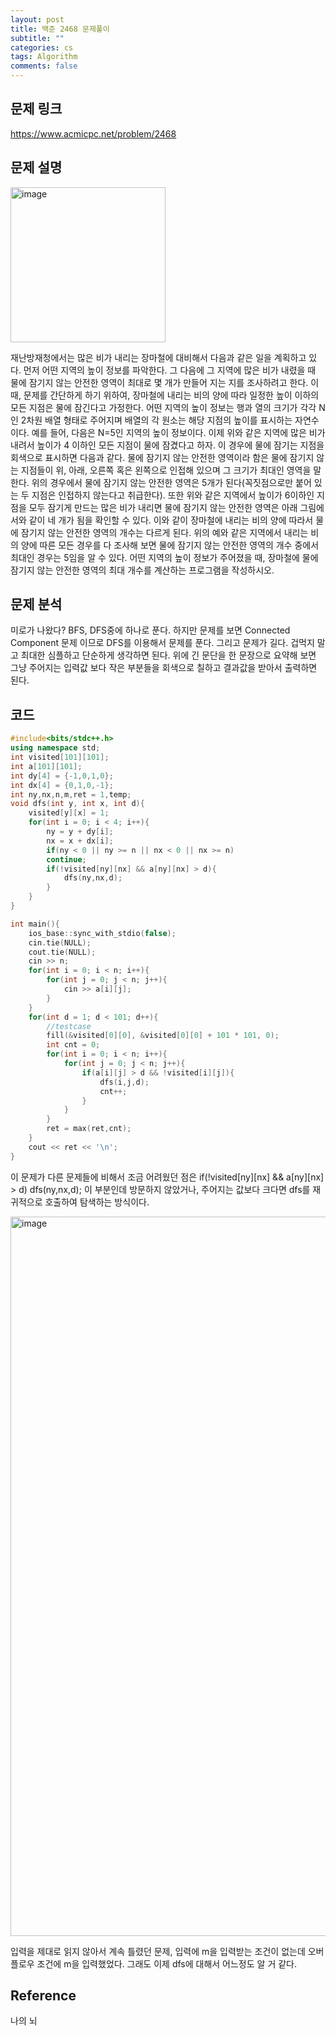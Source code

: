 ```yaml
---
layout: post
title: 백준 2468 문제풀이
subtitle: ""
categories: cs
tags: Algorithm
comments: false
---
```


## 문제 링크

<https://www.acmicpc.net/problem/2468>

## 문제 설명

<img width="248" alt="image" src="https://github.com/user-attachments/assets/25f26cdc-d0a9-48c5-a7ae-aa81cfba4859">

재난방재청에서는 많은 비가 내리는 장마철에 대비해서 다음과 같은 일을 계획하고 있다. 
먼저 어떤 지역의 높이 정보를 파악한다. 
그 다음에 그 지역에 많은 비가 내렸을 때 물에 잠기지 않는 안전한 영역이 최대로 몇 개가 만들어 지는 지를 조사하려고 한다. 
이때, 문제를 간단하게 하기 위하여, 장마철에 내리는 비의 양에 따라 일정한 높이 이하의 모든 지점은 물에 잠긴다고 가정한다.
어떤 지역의 높이 정보는 행과 열의 크기가 각각 N인 2차원 배열 형태로 주어지며 배열의 각 원소는 해당 지점의 높이를 표시하는 자연수이다. 
예를 들어, 다음은 N=5인 지역의 높이 정보이다.
이제 위와 같은 지역에 많은 비가 내려서 높이가 4 이하인 모든 지점이 물에 잠겼다고 하자. 
이 경우에 물에 잠기는 지점을 회색으로 표시하면 다음과 같다.
물에 잠기지 않는 안전한 영역이라 함은 물에 잠기지 않는 지점들이 위, 아래, 오른쪽 혹은 왼쪽으로 인접해 있으며 그 크기가 최대인 영역을 말한다. 
위의 경우에서 물에 잠기지 않는 안전한 영역은 5개가 된다(꼭짓점으로만 붙어 있는 두 지점은 인접하지 않는다고 취급한다).
또한 위와 같은 지역에서 높이가 6이하인 지점을 모두 잠기게 만드는 많은 비가 내리면 물에 잠기지 않는 안전한 영역은 아래 그림에서와 같이 네 개가 됨을 확인할 수 있다.
이와 같이 장마철에 내리는 비의 양에 따라서 물에 잠기지 않는 안전한 영역의 개수는 다르게 된다. 
위의 예와 같은 지역에서 내리는 비의 양에 따른 모든 경우를 다 조사해 보면 물에 잠기지 않는 안전한 영역의 개수 중에서 최대인 경우는 5임을 알 수 있다.
어떤 지역의 높이 정보가 주어졌을 때, 장마철에 물에 잠기지 않는 안전한 영역의 최대 개수를 계산하는 프로그램을 작성하시오.

## 문제 분석

미로가 나왔다? BFS, DFS중에 하나로 푼다.
하지만 문제를 보면 Connected Component 문제 이므로 DFS를 이용해서 문제를 푼다.
그리고 문제가 길다. 겁먹지 말고 최대한 심플하고 단순하게 생각하면 된다.
위에 긴 문단을 한 문장으로 요약해 보면 그냥 주어지는 입력값 보다 작은 부분들을 회색으로 칠하고 결과값을 받아서 출력하면 된다.

## 코드

```cpp
#include<bits/stdc++.h>
using namespace std;
int visited[101][101];
int a[101][101];
int dy[4] = {-1,0,1,0};
int dx[4] = {0,1,0,-1};
int ny,nx,n,m,ret = 1,temp;
void dfs(int y, int x, int d){
    visited[y][x] = 1;
    for(int i = 0; i < 4; i++){
        ny = y + dy[i];
        nx = x + dx[i];
        if(ny < 0 || ny >= n || nx < 0 || nx >= n)
        continue;
        if(!visited[ny][nx] && a[ny][nx] > d){
            dfs(ny,nx,d);
        }
    }
}

int main(){
    ios_base::sync_with_stdio(false);
    cin.tie(NULL);
    cout.tie(NULL);
    cin >> n;
    for(int i = 0; i < n; i++){
        for(int j = 0; j < n; j++){
            cin >> a[i][j];
        }
    }
    for(int d = 1; d < 101; d++){
        //testcase
        fill(&visited[0][0], &visited[0][0] + 101 * 101, 0);
        int cnt = 0;
        for(int i = 0; i < n; i++){
            for(int j = 0; j < n; j++){
                if(a[i][j] > d && !visited[i][j]){
                    dfs(i,j,d);
                    cnt++;
                }
            }
        }
        ret = max(ret,cnt);
    }
    cout << ret << '\n';
}
```

이 문제가 다른 문제들에 비해서 조금 어려웠던 점은 if(!visited[ny][nx] && a[ny][nx] > d) dfs(ny,nx,d); 이 부분인데
방문하지 않았거나, 주어지는 값보다 크다면 dfs를 재귀적으로 호출하여 탐색하는 방식이다.


<img width="1151" alt="image" src="https://github.com/user-attachments/assets/aea6e3d2-bfd3-4219-a367-4e5732a3d5dd">

입력을 제대로 읽지 않아서 계속 틀렸던 문제, 입력에 m을 입력받는 조건이 없는데 오버플로우 조건에 m을 입력했었다.
그래도 이제 dfs에 대해서 어느정도 알 거 같다.

## Reference

나의 뇌